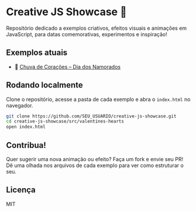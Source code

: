 # Creative JS Showcase 🎉

Repositório dedicado a exemplos criativos, efeitos visuais e animações em JavaScript, para datas comemorativas, experimentos e inspiração!

## Exemplos atuais

- 💖 [Chuva de Corações – Dia dos Namorados](src/valentines-hearts/index.html)

## Rodando localmente

Clone o repositório, acesse a pasta de cada exemplo e abra o `index.html` no navegador.

```bash
git clone https://github.com/SEU_USUARIO/creative-js-showcase.git
cd creative-js-showcase/src/valentines-hearts
open index.html
```

## Contribua!

Quer sugerir uma nova animação ou efeito? Faça um fork e envie seu PR!  
Dê uma olhada nos arquivos de cada exemplo para ver como estruturar o seu.

## Licença

MIT